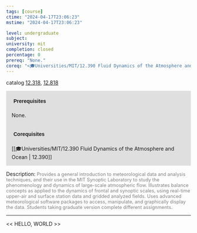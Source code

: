 ```yaml
---
tags: [course]
ctime: "2024-04-17T23:06:23"
mstime: "2024-04-17T23:06:23"

level: undergraduate
subject: 
university: mit
completion: closed
percentage: 0
prereq: "None."
coreq: "<🎓Universities/MIT/12.390 Fluid Dynamics of the Atmosphere and Ocean>"
---
```


catalog [12.318](http://student.mit.edu/catalog/m12a.html#12.318), [12.818](http://student.mit.edu/catalog/m12c.html#12.818)

<span style="display: block; padding: 15px; background-color: rgb(100, 100, 100, 0.2);"><font id="m_prereq757_0" style="display: block; font-family: Arial, sans-serif; font-weight: bold; padding: 5px">Prerequisites</font><br><span id="prereq757_0">None.</span></span>
<span style="display: block; padding: 15px; background-color: rgb(100, 100, 100, 0.2);"><font id="m_coreq757_0" style="display: block; font-family: Arial, sans-serif; font-weight: bold; padding: 5px">Corequisites</font><br><span id="coreq757_0">[[🎓Universities/MIT/12.390 Fluid Dynamics of the Atmosphere and Ocean | 12.390]]</span></span>

<font style="">Description:</font>
<font style="color: grey; font-size: 0.8rem;">Provides a general introduction to meteorological data and analysis techniques, and their use in the MIT Synoptic Laboratory to study the phenomenology and dynamics of large-scale atmospheric flow. Illustrates balance concepts as applied to the dynamics of frontal and synoptic scales, using real-time upper-air and surface station data and gridded analyzed fields. Uses advanced meteorological software packages to access, manipulate, and graphically display the data. Students taking graduate version complete different assignments.</font>



---

<< HELLO, WORLD >>
